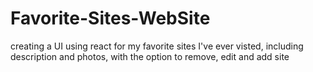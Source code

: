 # Favorite-Sites-WebSite
creating a UI using react for my favorite sites I've ever visted, including description and photos,
with the option to remove, edit and add site
